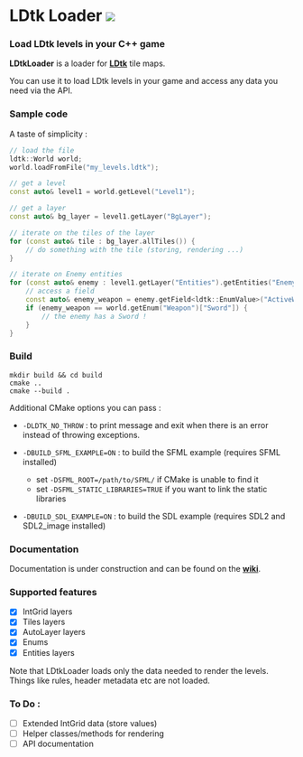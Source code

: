 <h1> LDtk Loader <img src=https://img.shields.io/badge/LDtk_version-0.6.1-default></h1>


### Load LDtk levels in your C++ game

**LDtkLoader** is a loader for **[LDtk](https://github.com/deepnight/ldtk)** tile maps.

You can use it to load LDtk levels in your game and access any data you need via the API.

### Sample code

A taste of simplicity :

```c++
// load the file
ldtk::World world;
world.loadFromFile("my_levels.ldtk");

// get a level
const auto& level1 = world.getLevel("Level1");

// get a layer
const auto& bg_layer = level1.getLayer("BgLayer");

// iterate on the tiles of the layer
for (const auto& tile : bg_layer.allTiles()) {
    // do something with the tile (storing, rendering ...)
}

// iterate on Enemy entities
for (const auto& enemy : level1.getLayer("Entities").getEntities("Enemy")) {
    // access a field
    const auto& enemy_weapon = enemy.getField<ldtk::EnumValue>("ActiveWeapon");
    if (enemy_weapon == world.getEnum("Weapon")["Sword"]) {
        // the enemy has a Sword !
    }
}
```

### Build

```shell
mkdir build && cd build
cmake ..
cmake --build .
```

Additional CMake options you can pass :
 - `-DLDTK_NO_THROW` : to print message and exit when there is an error instead of throwing exceptions.

 - `-DBUILD_SFML_EXAMPLE=ON` : to build the SFML example (requires SFML installed)
    - set `-DSFML_ROOT=/path/to/SFML/` if CMake is unable to find it
    - set `-DSFML_STATIC_LIBRARIES=TRUE` if you want to link the static libraries

 - `-DBUILD_SDL_EXAMPLE=ON` : to build the SDL example (requires SDL2 and SDL2_image installed) 

### Documentation

Documentation is under construction and can be found on the [**wiki**](https://github.com/Madour/LDtkLoader/wiki).

### Supported features

 - [x] IntGrid layers
 - [x] Tiles layers
 - [x] AutoLayer layers
 - [x] Enums
 - [x] Entities layers

Note that LDtkLoader loads only the data needed to render the levels. Things like rules,
header metadata etc are not loaded.

### To Do :
 - [ ] Extended IntGrid data (store values)
 - [ ] Helper classes/methods for rendering
 - [ ] API documentation

